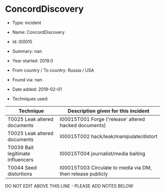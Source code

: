 # ConcordDiscovery

* Type: incident

* Name: ConcordDiscovery

* Id: I00015

* Summary: nan

* Year started: 2019.0

* From country / To country: Russia / USA

* Found via: nan

* Date added: 2019-02-01

* Techniques used: 

| Technique | Description given for this incident |
| --------- | ------------------------- |
| T0025 Leak altered documents | I00015T001 Forge ('release' altered hacked documents) |
| T0025 Leak altered documents | I00015T002 hack/leak/manipulate/distort |
| T0039 Bait legitimate influencers | I00015T004 journalist/media baiting |
| T0044 Seed distortions | I00015T003 Circulate to media via DM, then release publicly |


DO NOT EDIT ABOVE THIS LINE - PLEASE ADD NOTES BELOW